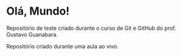 # Olá, Mundo!
 Repositório de teste criado durante o curso de Git e GitHub do prof. Gustavo Guanabara.

Repositório criado durante uma aula ao vivo.
